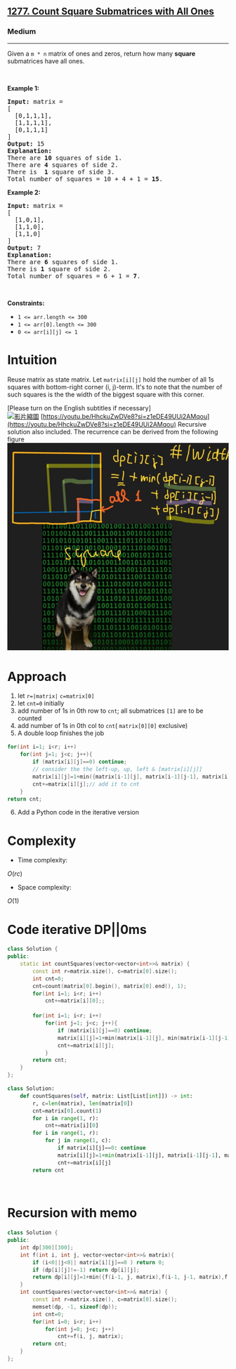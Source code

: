 <h2><a href="https://leetcode.com/problems/count-square-submatrices-with-all-ones">1277. Count Square Submatrices with All Ones</a></h2><h3>Medium</h3><hr><p>Given a <code>m * n</code> matrix of ones and zeros, return how many <strong>square</strong> submatrices have all ones.</p>

<p>&nbsp;</p>
<p><strong class="example">Example 1:</strong></p>

<pre>
<strong>Input:</strong> matrix =
[
&nbsp; [0,1,1,1],
&nbsp; [1,1,1,1],
&nbsp; [0,1,1,1]
]
<strong>Output:</strong> 15
<strong>Explanation:</strong> 
There are <strong>10</strong> squares of side 1.
There are <strong>4</strong> squares of side 2.
There is  <strong>1</strong> square of side 3.
Total number of squares = 10 + 4 + 1 = <strong>15</strong>.
</pre>

<p><strong class="example">Example 2:</strong></p>

<pre>
<strong>Input:</strong> matrix = 
[
  [1,0,1],
  [1,1,0],
  [1,1,0]
]
<strong>Output:</strong> 7
<strong>Explanation:</strong> 
There are <b>6</b> squares of side 1.  
There is <strong>1</strong> square of side 2. 
Total number of squares = 6 + 1 = <b>7</b>.
</pre>

<p>&nbsp;</p>
<p><strong>Constraints:</strong></p>

<ul>
	<li><code>1 &lt;= arr.length&nbsp;&lt;= 300</code></li>
	<li><code>1 &lt;= arr[0].length&nbsp;&lt;= 300</code></li>
	<li><code>0 &lt;= arr[i][j] &lt;= 1</code></li>
</ul>

# Intuition
<!-- Describe your first thoughts on how to solve this problem. -->
Reuse matrix as state matrix. Let `matrix[i][j]` hold the number of all 1s squares with  bottom-right corner (i, j)-term. It's to note that the number of such squares is the the width of the biggest square  with this corner.

[Please turn on the English subtitles if necessary]
<br/>
[![影片縮圖](https://img.youtube.com/vi/HhckuZwDVe8/0.jpg)](https://www.youtube.com/watch?v=HhckuZwDVe8)
[https://youtu.be/HhckuZwDVe8?si=z1eDE49UUi2AMqou](https://youtu.be/HhckuZwDVe8?si=z1eDE49UUi2AMqou)
Recursive solution also included. The recurrence can be derived from the following figure
![1277.png](https://github.com/anwendeng/Leetcode/blob/main/1277-count-square-submatrices-with-all-ones/1277.png)

# Approach
<!-- Describe your approach to solving the problem. -->
1. let `r=|matrix|` `c=matrix[0]`
2. let `cnt=0` initially
3. add number of 1s in 0th row to `cnt`; all submatrices `[1]` are to be counted
4. add number of 1s in 0th col to `cnt`( `matrix[0][0]` exclusive)
5. A double loop finishes the job
```cpp
for(int i=1; i<r; i++)
    for(int j=1; j<c; j++){
        if (matrix[i][j]==0) continue;
        // consider the the left-up, up, left & [matrix[i][j]]
        matrix[i][j]=1+min({matrix[i-1][j], matrix[i-1][j-1], matrix[i][j-1]});
        cnt+=matrix[i][j];// add it to cnt
    }
return cnt;
```
6. Add a Python code in the iterative version
# Complexity
- Time complexity:
<!-- Add your time complexity here, e.g. $$O(n)$$ -->
$O(rc)$
- Space complexity:
<!-- Add your space complexity here, e.g. $$O(n)$$ -->
$O(1)$
# Code iterative DP||0ms
```cpp []
class Solution {
public:
    static int countSquares(vector<vector<int>>& matrix) {
        const int r=matrix.size(), c=matrix[0].size();
        int cnt=0;
        cnt=count(matrix[0].begin(), matrix[0].end(), 1);
        for(int i=1; i<r; i++) 
            cnt+=matrix[i][0];;
        
        for(int i=1; i<r; i++)
            for(int j=1; j<c; j++){
                if (matrix[i][j]==0) continue;
                matrix[i][j]=1+min(matrix[i-1][j], min(matrix[i-1][j-1], matrix[i][j-1]));
                cnt+=matrix[i][j];
            }
        return cnt;
    }
};


```
```Python []
class Solution:
    def countSquares(self, matrix: List[List[int]]) -> int:
        r, c=len(matrix), len(matrix[0])
        cnt=matrix[0].count(1)
        for i in range(1, r): 
            cnt+=matrix[i][0]
        for i in range(1, r):
            for j in range(1, c):
                if matrix[i][j]==0: continue
                matrix[i][j]=1+min(matrix[i-1][j], matrix[i-1][j-1], matrix[i][j-1])
                cnt+=matrix[i][j]
        return cnt

        
```
# Recursion with memo
```cpp []
class Solution {
public:
    int dp[300][300];
    int f(int i, int j, vector<vector<int>>& matrix){
        if (i<0||j<0|| matrix[i][j]==0 ) return 0;
        if (dp[i][j]!=-1) return dp[i][j];
        return dp[i][j]=1+min({f(i-1, j, matrix),f(i-1, j-1, matrix),f(i, j-1, matrix)});
    }
    int countSquares(vector<vector<int>>& matrix) {
        const int r=matrix.size(), c=matrix[0].size();
        memset(dp, -1, sizeof(dp));
        int cnt=0;
        for(int i=0; i<r; i++)
            for(int j=0; j<c; j++)
                cnt+=f(i, j, matrix);
        return cnt;
    }
};

```
